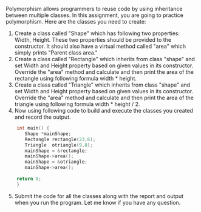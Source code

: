 Polymorphism allows programmers to reuse code by using inheritance between multiple classes. In this assignment, you are going to practice polymorphism. Here are the classes you need to create:
1. Create a class called "Shape" which has following two properties: Width, Height. These two properties should be provided to the constructor. It should also have a virtual method called "area" which simply prints "Parent class area."
2. Create a class called "Rectangle" which inherits from class "shape" and set Width and Height property based on given values in its constructor. Override the "area" method and calculate and then print the area of the rectangle using following formula width * height.
3. Create a class called "Triangle" which inherits from class "shape" and set Width and Height property based on given values in its constructor. Override the "area" method and calculate and then print the area of the triangle using following formula width * height / 2.
4. Now using following code to build and execute the classes you created and record the output.
```cpp
    int main() {
       Shape *mainShape;
       Rectangle rectangle(23,6);
       Triangle  otriangle(9,8);
       mainShape = &rectangle;
       mainShape->area();
       mainShape = &otriangle; 
       mainShape->area();
    
    return 0;
    }
```
5. Submit the code for all the classes along with the report and output when you run the program.
Let me know if you have any question.
